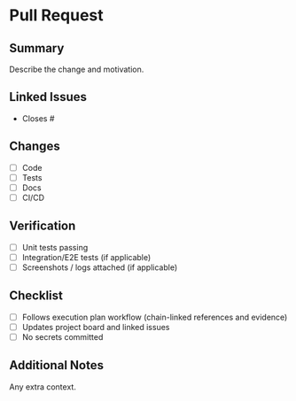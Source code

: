 # Pull Request

## Summary
Describe the change and motivation.

## Linked Issues
- Closes #

## Changes
- [ ] Code
- [ ] Tests
- [ ] Docs
- [ ] CI/CD

## Verification
- [ ] Unit tests passing
- [ ] Integration/E2E tests (if applicable)
- [ ] Screenshots / logs attached (if applicable)

## Checklist
- [ ] Follows execution plan workflow (chain-linked references and evidence)
- [ ] Updates project board and linked issues
- [ ] No secrets committed

## Additional Notes
Any extra context.
